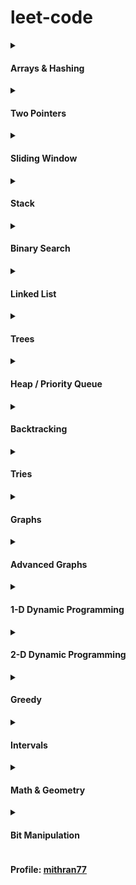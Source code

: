 # leet-code

<details>
<summary><h4>Arrays & Hashing</h4></summary>
<ul>
<li><b>🟩 <a href="https://leetcode.com/problems/contains-duplicate/" target="_blank">Contains Duplicate</a></b> <code>Add chars to HashSet while iterating. If already present, return True</code><br>
<a href="python/ArraysHashing/contains-duplicate.py">python</a> | 
<a href="golang/ArraysHashing/contains-duplicate.go">go</a>
</li>
<li><b>🟩 <a href="https://leetcode.com/problems/valid-anagram/" target="_blank">Valid Anagram</a></b> <code>Create char_count HashMap for s, then subtract counts from HashMap while looping through t</code><br>
<a href="python/ArraysHashing/valid-anagram.py">python</a> |
<a href="golang/ArraysHashing/valid-anagram.go">go</a> 
</li>
<li><b>🟩 <a href="https://leetcode.com/problems/two-sum/" target="_blank">Two Sum</a></b> <code>Use HashMap to store required number with index of computed number, If required value is found, return a list of correspomding indexes</code><br>
<a href="python/ArraysHashing/two-sum.py">python</a> |
<a href="golang/ArraysHashing/two-sum.go">go</a> 
</li>
<li><b>🟧 <a href="https://leetcode.com/problems/group-anagrams/" target="_blank">Group Anagrams</a></b> <code>Use a HashMap with char_count[26] tuples as keys, appending words that match the count. Finally, return the HashMap's values.</code><br>
<a href="python/ArraysHashing/group-anagrams.py">python</a> |
<a href="golang/ArraysHashing/group-anagrams.go">go</a> 
</li>
<li><b>🟧 <a href="https://leetcode.com/problems/top-k-frequent-elements/" target="_blank">Top K Frequent Elements</a></b> <code>First create a num_count HashMap, from which create an ordered map of counts with corresponding numbers (List[List]). Iterate in reverse, appending numbers to the result, and return when enough values are collected.</code><br>
<a href="python/ArraysHashing/top-k-frequent-elements.py">python</a> |
<a href="golang/ArraysHashing/top-k-frequent-elements.go">go</a> 
</li>
<li><b>🟧 <a href="https://neetcode.io/problems/string-encode-and-decode" target="_blank">Encode and Decode Strings</a></b> <code>Use the format < len#word > for encoding. To decode, use two pointers and two while loops to read the length, then append the word slice to the result</code><br>
<a href="python/ArraysHashing/encode-and-decode-strings.py">python</a>
</li>
<li><b>🟧 <a href="https://leetcode.com/problems/product-of-array-except-self/" target="_blank">Product of Array Except Self</a></b> <code>Initialize prod = 1. Loop L-R. First update ans array, ans[i] *= prod. Then update prod, prod *= nums[i], to use in the next iteration. Repeat the process R-L.</code><br>
<a href="python/ArraysHashing/product-of-array-except-self.py">python</a>
</li>
<li><b>🟧 <a href="https://leetcode.com/problems/longest-consecutive-sequence/" target="_blank">Longest Consecutive Sequence</a></b> <code>Convert nums to a set. For each number, check if num-1 is present (indicating the start of a sequence). If yes, iteratively check until there are no more num+1 elements in the set. Then update the longest sequence length.</code><br>
<a href="python/ArraysHashing/longest-consecutive-sequence.py">python</a>
</li>
</ul>
</details>

<details>
<summary><h4>Two Pointers</h4></summary>
<ul>
<li><b>🟩 <a href="https://leetcode.com/problems/valid-palindrome/" target="_blank">Valid Palindrome</a></b> <code>Iterate with L & R pointers, skip invalid characters with ASCII range checks, compare in lowercase, finally return True if no mismatches found</code><br>
<a href="python/TwoPointer/valid-palindrome.py">python</a> | 
<a href="golang/TwoPointer/valid-palindrome.go">go</a>
</li>
<li><b>🟧 <a href="https://leetcode.com/problems/container-with-most-water/" target="_blank">Container With Most Water</a></b> <code>Iterate with L & R pointers, calculate the current area and update max_area if larger, then move pointer with the lower height</code><br>
<a href="python/TwoPointer/container-with-most-water.py">python</a>
</li>
<li><b>🟧 <a href="https://leetcode.com/problems/two-sum-ii-input-array-is-sorted/" target="_blank">Two Sum II</a></b> <code>Iterate with L & R pointers, adjust pointers based on cur_sum relative to target, and return indices if they match</code><br>
<a href="python/TwoPointer/two-sum-ii-input-array-is-sorted.py">python</a>
</li>
<li><b>🟥 <a href="https://leetcode.com/problems/3sum/" target="_blank">3Sum</a></b> <code>Sort the array and iterate through nums, skipping duplicates. For each nums[i], set target = -nums[i] and iterate using L & R pointers to find pairs that sum to the target. Add indices on a match, and skip duplicates for L followed by R pointers</code><br>
<a href="python/TwoPointer/3sum.py">python</a>
</li>
</ul>
</details>

<details>
<summary><h4>Sliding Window</h4></summary>
<ul>
<li><b>🟩 <a href="https://leetcode.com/problems/best-time-to-buy-and-sell-stock/" target="_blank">Best Time to Buy and Sell Stock</a></b> <code>Set buy to prices[0], iterate through prices calculating profit, and update if larger</code><br>
<a href="python/SlidingWindow/best-time-to-buy-and-sell-stock.py">python</a> | 
<a href="golang/SlidingWindow/best-time-to-buy-and-sell-stock.go">go</a>
</li>
<li><b>🟧 <a href="https://leetcode.com/problems/longest-substring-without-repeating-characters/" target="_blank">Longest Substring Without Repeating Characters</a></b> <code>Initialize L pointer to 0. Iterate over s, adding characters to a charSet. If duplicate is found, remove characters from left until duplicate is gone. Continuously update longest substring and return it at end</code><br>
<a href="python/SlidingWindow/longest-substring-without-repeating-characters.py">python</a>
</li>
<li><b>🟧 <a href="https://leetcode.com/problems/longest-repeating-character-replacement/" target="_blank">Longest Repeating Character Replacement</a></b> <code>Set L = 0 and iterate R through s, tracking the max frequency of any character by comparing against the current character count. Adjust L & char frequencies in window while the count of other characters exceeds k using maxf. Continuously update longest substring with repetitions and return it at end</code><br>
<a href="python/SlidingWindow/longest-repeating-character-replacement.py">python</a>
</li>
<li><b>🟥 <a href="https://leetcode.com/problems/minimum-window-substring/" target="_blank">Minimum Window Substring</a></b> <code></code><br>
<a href="#">python</a>
</li>
</ul>
</details>

<details>
<summary><h4>Stack</h4></summary>
<ul>
<li><b>🟩 <a href="https://leetcode.com/problems/valid-parentheses/" target="_blank">Valid Parentheses</a></b> <code>Use a HashMap {')': '('}. Iterate through the string: append open brackets (not in the HashMap) to a stack. For closing brackets, return False if the stack is empty or there's a mismatch. Pop from the stack and continue. At the end, return whether the stack is empty</code><br>
<a href="python/Stack/valid-parentheses.py">python</a> | 
<a href="golang/Stack/valid-parentheses.go">go</a>
</li>
</ul>
</details>

<details>
<summary><h4>Binary Search</h4></summary>
<ul>
<li><b>🟩 <a href="https://leetcode.com/problems/binary-search/" target="_blank">Binary Search</a></b> <code>Use 3 pointers: l, r & mid. Compare the mid value with the target and either move the window left/right or return the index if found.</code><br>
<a href="python/BinarySearch/binary-search.py">python</a> | 
<a href="golang/BinarySearch/binary-search.go">go</a>
</li>
<li><b>🟧 <a href="https://leetcode.com/problems/find-minimum-in-rotated-sorted-array/" target="_blank">Find Minimum in Rotated Sorted Array</a></b> <code>Initialize l and r to the start and end. Update ans, as min(ans, nums[mid]). If nums[mid] > nums[r], move window right; otherwise, move window left. Return min(nums[l], ans)</code><br>
<a href="python/BinarySearch/find-minimum-in-rotated-sorted-array.py">python</a>
</li>
<li><b>🟧 <a href="https://leetcode.com/problems/search-in-rotated-sorted-array/" target="_blank">Search in Rotated Sorted Array</a></b> <code>Use 3 pointers l, r, mid. mid will be apart of either left sorted or right sorted portions. If target is in range of sorted portion then search it, otherwise search other half</code><br>
<a href="python/BinarySearch/search-in-rotated-sorted-array.py">python</a>
</li>
</ul>
</details>

<details>
<summary><h4>Linked List</h4></summary>
<ul>
<li><b>🟩 <a href="https://leetcode.com/problems/reverse-linked-list/" target="_blank">Reverse Linked List</a></b> <code>Initialize prev, cur = None, head. Iterate through the list, updating prev and cur. At the end, return prev as the new head</code><br>
<a href="python/LinkedList/reverse-linked-list.py">python</a> | 
<a href="golang/LinkedList/reverse-linked-list.go">go</a>
</li>
<li><b>🟩 <a href="https://leetcode.com/problems/merge-two-sorted-lists/" target="_blank">Merge Two Sorted Lists</a></b> <code>Create an empty node cur with a pointer res. Iterate while both list1 and list2 are not None, adding the node with the lower value to cur. Then if either list is None, append the other list. Finally, return res.next</code><br>
<a href="python/LinkedList/merge-two-sorted-lists.py">python</a> | 
<a href="golang/LinkedList/merge-two-sorted-lists.go">go</a>
</li>
<li><b>🟩 <a href="https://leetcode.com/problems/linked-list-cycle/" target="_blank">Linked List Cycle</a></b> <code>Initialize f & s pointers to head. Iterate while f and f.next exist, moving f by 2 and s by 1. If they are equal, return True; otherwise, return False</code><br>
<a href="python/LinkedList/linked-list-cycle.py">python</a> | 
<a href="golang/LinkedList/linked-list-cycle.go">go</a>
</li>
<li><b>🟧 <a href="https://leetcode.com/problems/reorder-list/" target="_blank">Reorder List</a></b> <code>Move the s pointer to the center of the list while ensuring f.next exists. Set s.next as the start of the second half, then set s.next to None to end the first half. Reverse the second list, then use 2 temp variables to merge both halves.</code><br>
<a href="python/LinkedList/reorder-list.py">python</a>
</li>
<li><b>🟧 <a href="https://leetcode.com/problems/remove-nth-node-from-end-of-list/" target="_blank">Remove Nth Node From End of List</a></b> <code>Create a dummy node pointing to head and assign it to l. Assign r to head and move r forward n times. Then, move both pointers until r reaches the end. Set l.next.next to l.next and return dummy.next</code><br>
<a href="python/LinkedList/remove-nth-node-from-end-of-list.py">python</a>
</li>
<li><b>🟥 <a href="https://leetcode.com/problems/merge-k-sorted-lists/" target="_blank">Merge k Sorted Lists</a></b> <code>Create mergeLists() to merge two lists. While len(lists) > 1, run an inner loop to merge two lists at a time, append the result to mergedLists, and assign mergedLists to lists. Finally, return lists[0]</code><br>
<a href="python/LinkedList/merge-k-sorted-lists.py">python</a>
</ul>
</details>

<details>
<summary><h4>Trees</h4></summary>
<ul>
<li><b>🟩 <a href="https://leetcode.com/problems/invert-binary-tree/" target="_blank">Invert Binary Tree</a></b> <code>Traverse via dfs(). If node exists, replace left and right. Call dfs(left), then dfs(right)</code><br>
<a href="python/Trees/invert-binary-tree.py">python</a>
</li>
<li><b>🟩 <a href="https://leetcode.com/problems/maximum-depth-of-binary-tree/" target="_blank">Maximum Depth of Binary Tree</a></b> <code>Use recursive DFS with a leaf case returning 0. At each step, return 1 + the max height of the left and right subtrees</code><br>
<a href="python/Trees/maximum-depth-of-binary-tree.py">python</a>
</li>
<li><b>🟩 <a href="https://leetcode.com/problems/same-tree/" target="_blank">Same Tree</a></b> <code>For base cases, return True if both nodes are None. If either is None or values don’t match, return False. In the recursive case, return fn(left) and fn(right)</code><br>
<a href="python/Trees/same-tree.py">python</a>
</li>
<li><b>🟩 <a href="https://leetcode.com/problems/subtree-of-another-tree/" target="_blank">Subtree of Another Tree</a></b> <code>Create a separate fn isSameTree() and perform BFS on the root. At each node, if isSameTree(node, subTree) return True. Finally if no same trees were found, return False</code><br>
<a href="python/Trees/subtree-of-another-tree.py">python</a>
</li>
<li><b>🟧 <a href="https://leetcode.com/problems/lowest-common-ancestor-of-a-binary-search-tree/" target="_blank">Lowest Common Ancestor of a Binary Search Tree</a></b> <code>While True: if root.val > p and q, move left. If root.val < p and q, move right. Otherwise, if root lies between p and q or equals p or q, return root</code><br>
<a href="python/Trees/lowest-common-ancestor.py">python</a>
</li>
<li><b>🟧 <a href="https://leetcode.com/problems/binary-tree-level-order-traversal/" target="_blank">Binary Tree Level Order Traversal</a></b> <code>Add root to a Q. While the Q is not empty, initialize a level array. Run an inner loop for len(Q), adding node.val to level and left & right children back to the Q. If level is not empty, add it to res. Finally, return res</code><br>
<a href="python/Trees/binary-tree-level-order-traversal.py">python</a>
</li>
<li><b>🟧 <a href="https://leetcode.com/problems/validate-binary-search-tree/" target="_blank">Validate Binary Search Tree</a></b> <code>Define valid() with node, left, and right values. If node is None, return True. If node.val is not between left and right, return False. Recursively return valid(node.left, left, node.val) and valid(node.right, node.val, right)</code><br>
<a href="python/Trees/validate-binary-search-tree.py">python</a>
</li>
<li><b>🟧 <a href="https://leetcode.com/problems/kth-smallest-element-in-a-bst/" target="_blank">Kth Smallest Element in a BST</a></b> <code>Use a single pointer and a stack. Iterate while stack or pointer are not empty. Push cur.left to the stack, until cur.left is None. Pop from the stack, decrement k, and check if k == 0 to return the node's value. Otherwise, set cur to cur.right and continue</code><br>
<a href="python/Trees/kth-smallest-element-in-a-bst.py">python</a>
</li>
<li><b>🟧 <a href="https://leetcode.com/problems/construct-binary-tree-from-preorder-and-inorder-traversal/" target="_blank">Construct Binary Tree from Preorder and Inorder Traversal</a></b> <code>If either traversal is empty, return None. The 1st element in preorder is the root. Use inorder to find the root's index (mid). In inorder, elements left of mid are the left subtree, and elements right of mid are the right subtree. Recursively build subtrees.</code><br>
<a href="python/Trees/construct-binary-tree-from-preorder-and-inorder-traversal.py">python</a>
</li>
<li><b>🟥 <a href="https://leetcode.com/problems/serialize-and-deserialize-binary-tree/" target="_blank">Serialize And Deserialize Binary Tree</a></b> <code>Use the same traversal for encoding and decoding. For encoding, if a node is None, add 'N' to res; otherwise, add str(node.val). For decoding, split the string by ','; if 'N', return None, otherwise return TreeNode(val) while incrementing self.i. Finally, return the root.</code><br>
<a href="python/Trees/serialize-and-deserialize-binary-tree.py">python</a>
</li>
</ul>
</details>

<details>
<summary><h4>Heap / Priority Queue</h4></summary>
</details>

<details>
<summary><h4>Backtracking</h4></summary>
<ul>
<li><b>🟧 <a href="https://leetcode.com/problems/combination-sum/" target="_blank">Combination Sum</a></b> <code>Define dfs(i, cur, total). Base cases: if target == total, append cur.copy() to res and return. If idx >= len(nums) or total > target, return. Append nums[i] to cur, add to total, then call dfs(). After, pop() from cur, subtract nums[i] from total, increment i, and call dfs() again. Finally, return res</code><br>
<a href="python/Backtracking/combination-sum/combination-sum.py">python</a>
</li>
<li><b>🟧 <a href="https://leetcode.com/problems/word-search/" target="_blank">Word Search</a></b> <code>Define dfs(r, c, i). If i == len(word), return True. If r or c are out of bounds, characters don't match, or the cell is already in the path, return False. If the current cell matches word[i], add it to the path, and recursively check neighboring cells recording result. backtrack by removing the cell from the path and return result</code><br>
<a href="python/Backtracking/word-search.py">python</a>
</li>
</ul>
</details>

<details>
<summary><h4>Tries</h4></summary>
</details>

<details>
<summary><h4>Graphs</h4></summary>
<ul>
<li><b>🟧 <a href="https://leetcode.com/problems/number-of-islands/" target="_blank">Number of Islands</a></b> <code>Define dfs(r, c) with BC: return if r or c are out of bounds, if grid[r][c] is not "1", or if (r, c) is in the visited set. If conditions are met, add (r, c) to visited and perform dfs on its four neighbors. Use a nested loop for r and c, and if grid[r][c] is "1" and not in visited, increment the islands and call dfs(r, c)</code><br>
<a href="python/Graphs/number-of-islands.py">python</a>
</li>
<li><b>🟧 <a href="https://leetcode.com/problems/clone-graph/" target="_blank">Clone Graph</a></b> <code>Create a HashMap to track visited nodes. Define dfs(node) with a BC: if node is already visited, return its corresponding value from the HashMap. Otherwise, create a copy with node.val & map it in the HashMap. Then iterate through node's neighbors, appending the result of dfs(neighbor) to copy's neighbors. Finally, return the copy</code><br>
<a href="python/Graphs/clone-graph.py">python</a>
</li>
<li><b>🟧 <a href="https://leetcode.com/problems/pacific-atlantic-water-flow/" target="_blank">Pacific Atlantic Water Flow</a></b> <code>Define dfs(r, c, pre_height) with BC: return if current cell (r, c) is out of bounds, has (height < pre_height), or already in visited. Use 2 HashSets to track cells reachable from the pac and atl oceans. Loop through cols to add nodes reachable from the first and last row to the Pacific and Atlantic sets. Similarly, loop through rows to add nodes reachable from the first and last column. Finally, loop through the grid(r & c) and add cells that reach both oceans to the result, and return it.</code><br>
<a href="python/Graphs/pacific-atlantic-water-flow.py">python</a>
</li>
<li><b>🟧 <a href="https://leetcode.com/problems/course-schedule/" target="_blank">Course Schedule</a></b> <code>Create adjacency list for directed graph. Define dfs(c) with BCs: if course already visited, return False; if course has no dependencies, return True. For each course, Add it to visited, check its dependencies with dfs(). If any dfs() call fails, return False. After processing, remove course from visited, empty adj[c] and return True. If dfs() fails for any course, return False; otherwise, return True.</code><br>
<a href="python/Graphs/course-schedule.py">python</a>
</li>
<li><b>🟧 <a href="https://leetcode.com/problems/graph-valid-tree/" target="_blank">Graph Valid Tree</a></b> <code>Create an adjacency list for each node using a HashMap (undirected graph). Use a set to track visited nodes. Define dfs(i, prev) with BC: if node already visited, return False. For each node, iterate through its neighbors, skipping previous node. If any check fails, return False, otherwise finally True. Return dfs(0, -1) and (len(visited) == n)</code><br>
<a href="python/Graphs/graph-valid-tree.py">python</a>
</li>
<li><b>🟧 <a href="https://leetcode.com/problems/number-of-connected-components-in-an-undirected-graph/" target="_blank">Number of Connected Components In An Undirected Graph</a></b> <code>Use Union-Find with parent and rank arrays. Define findRootParent(v) to get the absolute root parent of a node. Define union(v1, v2) to merge two nodes by their root parents. If they share the same parent, return 0; otherwise, merge them and return 1. Initialize res to the number of nodes, and for each edge, decrement res by the result of union(e1, e2)</code><br>
<a href="python/Graphs/number-of-connected-components-in-an-undirected-graph.py">python</a>
</li>
</ul>
</details>

<details>
<summary><h4>Advanced Graphs</h4></summary>
</details>

<details>
<summary><h4>1-D Dynamic Programming</h4></summary>
</details>

<details>
<summary><h4>2-D Dynamic Programming</h4></summary>
</details>

<details>
<summary><h4>Greedy</h4></summary>
</details>

<details>
<summary><h4>Intervals</h4></summary>
</details>

<details>
<summary><h4>Math & Geometry</h4></summary>
</details>

<details>
<summary><h4>Bit Manipulation</h4></summary>
</details>



<h4>Profile: <a href="https://leetcode.com/u/mithran77/">mithran77</a></h4>
